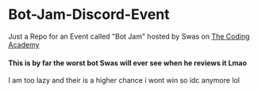 # Bot-Jam-Discord-Event
Just a Repo for an Event called "Bot Jam" hosted by Swas on [The Coding Academy](https://discord.gg/tca)

#### This is by far the worst bot Swas will ever see when he reviews it Lmao

I am too lazy and their is a higher chance i wont win so idc anymore lol
